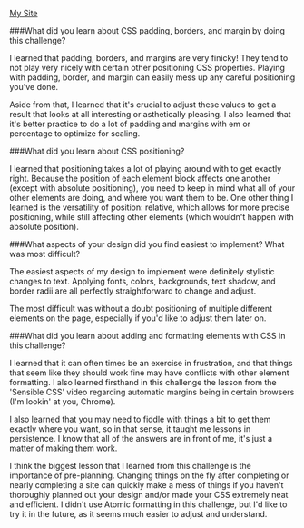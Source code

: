 [My Site]("http://maximillini.github.io/")

###What did you learn about CSS padding, borders, and margin by doing this challenge?

I learned that padding, borders, and margins are very finicky! They tend to not play very nicely with certain other positioning CSS properties. Playing with padding, border, and margin can easily mess up any careful positioning you've done.

Aside from that, I learned that it's crucial to adjust these values to get a result that looks at all interesting or asthetically pleasing. I also learned that it's better practice to do a lot of padding and margins with em or percentage to optimize for scaling.

###What did you learn about CSS positioning?

I learned that positioning takes a lot of playing around with to get exactly right. Because the position of each element block affects one another (except with absolute positioning), you need to keep in mind what all of your other elements are doing, and where you want them to be. One other thing I learned is the versatility of position: relative, which allows for more precise positioning, while still affecting other elements (which wouldn't happen with absolute position).

###What aspects of your design did you find easiest to implement? What was most difficult?

The easiest aspects of my design to implement were definitely stylistic changes to text. Applying fonts, colors, backgrounds, text shadow, and border radii are all perfectly straightforward to change and adjust.

The most difficult was without a doubt positioning of multiple different elements on the page, especially if you'd like to adjust them later on.

###What did you learn about adding and formatting elements with CSS in this challenge?

I learned that it can often times be an exercise in frustration, and that things that seem like they should work fine may have conflicts with other element formatting. I also learned firsthand in this challenge the lesson from the 'Sensible CSS' video regarding automatic margins being in certain browsers (I'm lookin' at you, Chrome).

I also learned that you may need to fiddle with things a bit to get them exactly where you want, so in that sense, it taught me lessons in persistence. I know that all of the answers are in front of me, it's just a matter of making them work.

I think the biggest lesson that I learned from this challenge is the importance of pre-planning. Changing things on the fly after completing or nearly completing a site can quickly make a mess of things if you haven't thoroughly planned out your design and/or made your CSS extremely neat and efficient. I didn't use Atomic formatting in this challenge, but I'd like to try it in the future, as it seems much easier to adjust and understand.